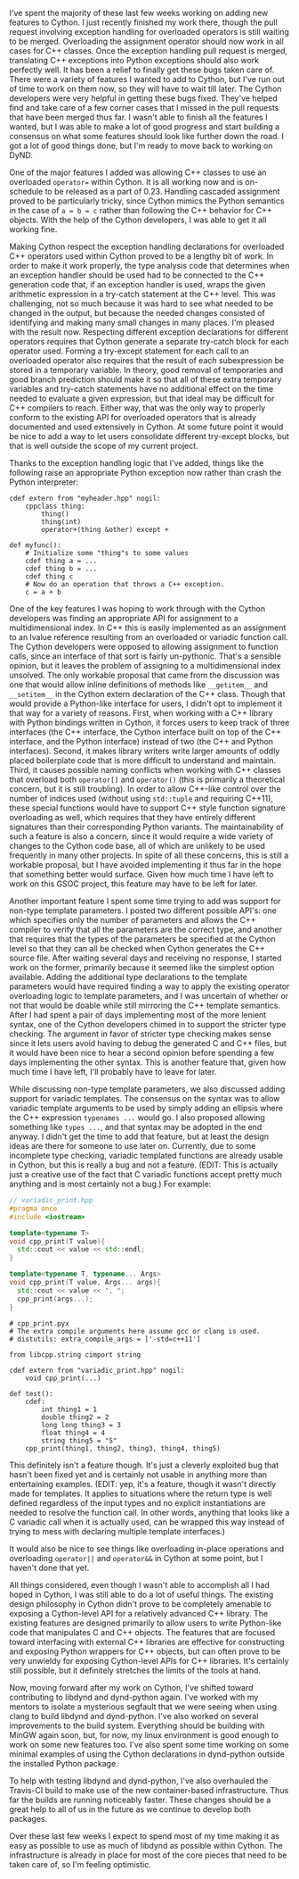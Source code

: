 <!-- 
.. title: Cython Collaboration
.. slug: cython-collaboration
.. date: 2015-08-05 15:55:07 UTC-06:00
.. tags: 
.. category: 
.. link: 
.. description: 
.. type: text
-->

I've spent the majority of these last few weeks working on adding new features to Cython.
I just recently finished my work there, though the pull request involving exception handling for overloaded operators is still waiting to be merged.
Overloading the assignment operator should now work in all cases for C++ classes.
Once the exception handling pull request is merged, translating C++ exceptions into Python exceptions should also work perfectly well.
It has been a relief to finally get these bugs taken care of.
There were a variety of features I wanted to add to Cython, but I've run out of time to work on them now, so they will have to wait till later.
The Cython developers were very helpful in getting these bugs fixed.
They've helped find and take care of a few corner cases that I missed in the pull requests that have been merged thus far.
I wasn't able to finish all the features I wanted, but I was able to make a lot of good progress and start building a consensus on what some features should look like further down the road.
I got a lot of good things done, but I'm ready to move back to working on DyND.

One of the major features I added was allowing C++ classes to use an overloaded `operator=` within Cython.
It is all working now and is on-schedule to be released as a part of 0.23.
Handling cascaded assignment proved to be particularly tricky, since Cython mimics the Python semantics in the case of `a = b = c` rather than following the C++ behavior for C++ objects.
With the help of the Cython developers, I was able to get it all working fine.

Making Cython respect the exception handling declarations for overloaded C++ operators used within Cython proved to be a lengthy bit of work.
In order to make it work properly, the type analysis code that determines when an exception handler should be used had to be connected to the C++ generation code that, if an exception handler is used, wraps the given arithmetic expression in a try-catch statement at the C++ level.
This was challenging, not so much because it was hard to see what needed to be changed in the output, but because the needed changes consisted of identifying and making many small changes in many places.
I'm pleased with the result now.
Respecting different exception declarations for different operators requires that Cython generate a separate try-catch block for each operator used.
Forming a try-except statement for each call to an overloaded operator also requires that the result of each subexpression be stored in a temporary variable.
In theory, good removal of temporaries and good branch prediction should make it so that all of these extra temporary variables and try-catch statements have no additional effect on the time needed to evaluate a given expression, but that ideal may be difficult for C++ compilers to reach.
Either way, that was the only way to properly conform to the existing API for overloaded operators that is already documented and used extensively in Cython.
At some future point it would be nice to add a way to let users consolidate different try-except blocks, but that is well outside the scope of my current project.

Thanks to the exception handling logic that I've added, things like the following raise an appropriate Python exception now rather than crash the Python interpreter:

```Cython
cdef extern from "myheader.hpp" nogil:
    cppclass thing:
        thing()
        thing(int)
        operator+(thing &other) except +

def myfunc():
    # Initialize some "thing"s to some values
    cdef thing a = ...
    cdef thing b = ...
    cdef thing c
    # Now do an operation that throws a C++ exception.
    c = a + b
```

One of the key features I was hoping to work through with the Cython developers was finding an appropriate API for assignment to a multidimensional index.
In C++ this is easily implemented as an assignment to an lvalue reference resulting from an overloaded or variadic function call.
The Cython developers were opposed to allowing assignment to function calls, since an interface of that sort is fairly un-pythonic.
That's a sensible opinion, but it leaves the problem of assigning to a multidimensional index unsolved.
The only workable proposal that came from the discussion was one that would allow inline definitions of methods like `__getitem__` and `__setitem__` in the Cython extern declaration of the C++ class.
Though that would provide a Python-like interface for users, I didn't opt to implement it that way for a variety of reasons.
First, when working with a C++ library with Python bindings written in Cython, it forces users to keep track of three interfaces (the C++ interface, the Cython interface built on top of the C++ interface, and the Python interface) instead of two (the C++ and Python interfaces).
Second, it makes library writers write larger amounts of oddly placed boilerplate code that is more difficult to understand and maintain.
Third, it causes possible naming conflicts when working with C++ classes that overload both `operator[]` and `operator()` (this is primarily a theoretical concern, but it is still troubling).
In order to allow C++-like control over the number of indices used (without using `std::tuple` and requiring C++11), these special functions would have to support C++ style function signature overloading as well, which requires that they have entirely different signatures than their corresponding Python variants.
The maintainability of such a feature is also a concern, since it would require a wide variety of changes to the Cython code base, all of which are unlikely to be used frequently in many other projects.
In spite of all these concerns, this is still a workable proposal, but I have avoided implementing it thus far in the hope that something better would surface.
Given how much time I have left to work on this GSOC project, this feature may have to be left for later.

Another important feature I spent some time trying to add was support for non-type template parameters.
I posted two different possible API's: one which specifies only the number of parameters and allows the C++ compiler to verify that all the parameters are the correct type, and another that requires that the types of the parameters be specified at the Cython level so that they can all be checked when Cython generates the C++ source file.
After waiting several days and receiving no response, I started work on the former, primarily because it seemed like the simplest option available.
Adding the additional type declarations to the template parameters would have required finding a way to apply the existing operator overloading logic to template parameters, and I was uncertain of whether or not that would be doable while still mirroring the C++ template semantics.
After I had spent a pair of days implementing most of the more lenient syntax, one of the Cython developers chimed in to support the stricter type checking.
The argument in favor of stricter type checking makes sense since it lets users avoid having to debug the generated C and C++ files, but it would have been nice to hear a second opinion before spending a few days implementing the other syntax.
This is another feature that, given how much time I have left, I'll probably have to leave for later.

While discussing non-type template parameters, we also discussed adding support for variadic templates.
The consensus on the syntax was to allow variadic template arguments to be used by simply adding an ellipsis where the C++ expression `typenames ...` would go.
I also proposed allowing something like `types ...`, and that syntax may be adopted in the end anyway.
I didn't get the time to add that feature, but at least the design ideas are there for someone to use later on.
Currently, due to some incomplete type checking, variadic templated functions are already usable in Cython, but this is really a bug and not a feature. (EDIT: This is actually just a creative use of the fact that C variadic functions accept pretty much anything and is most certainly not a bug.)
For example:

```C++
// variadic_print.hpp
#pragma once
#include <iostream>

template<typename T>
void cpp_print(T value){
  std::cout << value << std::endl;
}

template<typename T, typename... Args>
void cpp_print(T value, Args... args){
  std::cout << value << ", ";
  cpp_print(args...);
}
```

```Cython
# cpp_print.pyx
# The extra compile arguments here assume gcc or clang is used.
# distutils: extra_compile_args = ['-std=c++11']

from libcpp.string cimport string

cdef extern from "variadic_print.hpp" nogil:
    void cpp_print(...)

def test():
    cdef:
        int thing1 = 1
        double thing2 = 2
        long long thing3 = 3
        float thing4 = 4
        string thing5 = "5"
    cpp_print(thing1, thing2, thing3, thing4, thing5)
```

This definitely isn't a feature though.
It's just a cleverly exploited bug that hasn't been fixed yet and is certainly not usable in anything more than entertaining examples.
(EDIT: yep, it's a feature, though it wasn't directly made for templates.
It applies to situations where the return type is well defined regardless of the input types and no explicit instantiations are needed to resolve the function call.
In other words, anything that looks like a C variadic call when it is actually used, can be wrapped this way instead of trying to mess with declaring multiple template interfaces.)

It would also be nice to see things like overloading in-place operations and overloading `operator||` and `operator&&` in Cython at some point, but I haven't done that yet.

All things considered, even though I wasn't able to accomplish all I had hoped in Cython, I was still able to do a lot of useful things.
The existing design philosophy in Cython didn't prove to be completely amenable to exposing a Cython-level API for a relatively advanced C++ library.
The existing features are designed primarily to allow users to write Python-like code that manipulates C and C++ objects.
The features that are focused toward interfacing with external C++ libraries are effective for constructing and exposing Python wrappers for C++ objects, but can often prove to be very unwieldy for exposing Cython-level APIs for C++ libraries.
It's certainly still possible, but it definitely stretches the limits of the tools at hand.

Now, moving forward after my work on Cython, I've shifted toward contributing to libdynd and dynd-python again.
I've worked with my mentors to isolate a mysterious segfault that we were seeing when using clang to build libdynd and dynd-python.
I've also worked on several improvements to the build system.
Everything should be building with MinGW again soon, but, for now, my linux environment is good enough to work on some new features too.
I've also spent some time working on some minimal examples of using the Cython declarations in dynd-python outside the installed Python package.

To help with testing libdynd and dynd-python, I've also overhauled the Travis-CI build to make use of the new container-based infrastructure.
Thus far the builds are running noticeably faster.
These changes should be a great help to all of us in the future as we continue to develop both packages.

Over these last few weeks I expect to spend most of my time making it as easy as possible to use as much of libdynd as possible within Cython.
The infrastructure is already in place for most of the core pieces that need to be taken care of, so I'm feeling optimistic.
